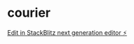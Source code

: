 # courier

[Edit in StackBlitz next generation editor ⚡️](https://stackblitz.com/~/github.com/brambleappmatus/courier)